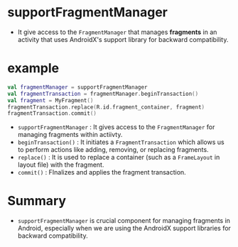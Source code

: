 # supportFragmentManager
- It give access to the `FragmentManager` that manages **fragments** in an activity that uses AndroidX's support library for backward compatibility.


# example
```kt
val fragmentManager = supportFragmentManager
val fragmentTransaction = fragmentManager.beginTransaction()
val fragment = MyFragment()
fragmentTransaction.replace(R.id.fragment_container, fragment)
fragmentTransaction.commit()
```
- `supportFragmentManager` : It gives access to the `FragmentManager` for managing fragments within actiivty.
- `beginTransaction()` : It initiates a `FragmentTransaction` which allows us to perform actions like adding, removing, or replacing fragments.
- `replace()` : It is used to replace a container (such as a `FrameLayout` in layout file) with the fragment.
- `commit()` : FInalizes and applies the fragment transaction.

# Summary
- `supportFragmentManager` is crucial component for managing fragments in Android, especially when we are using the AndroidX support libraries for backward compatibility.
